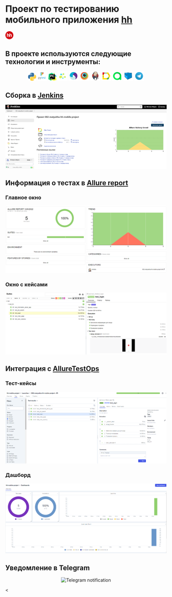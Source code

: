# Проект по тестированию мобильного приложения [hh](https://hh.ru/)
<p align="left">
  <img width="5%" src="resources/images/hh.png" alt="hh.ru"/>
</p>

## В проекте используются следующие технологии и инструменты:
<p align="center">
<img width="5%" title="Python" src="https://github.com/MatyukhaQA/delikateska-ui-test-project/blob/master/resources/python.png">
<img width="6%" title="Pytest" src="https://github.com/MatyukhaQA/delikateska-ui-test-project/blob/master/resources/pytest.png">
<img width="5%" title="PyCharm" src="https://github.com/MatyukhaQA/delikateska-ui-test-project/blob/master/resources/pycharm.png">
<img width="6%" title="Selene" src="https://github.com/MatyukhaQA/delikateska-ui-test-project/blob/master/resources/selene.png">
<img width="6%" title="Appium" src="https://github.com/MatyukhaQA/hh-mobile-test-project/blob/master/resources/appium.svg">
<img width="6%" title="Browserstack" src="https://github.com/MatyukhaQA/hh-mobile-test-project/blob/master/resources/browserstack.svg">
<img width="6%" title="Jenkins" src="https://github.com/MatyukhaQA/delikateska-ui-test-project/blob/master/resources/jenkins.svg">
<img width="6%" title="Allure Report" src="https://github.com/MatyukhaQA/delikateska-ui-test-project/blob/master/resources/allure.svg">
<img width="6%" title="Allure TestOps" src="https://github.com/MatyukhaQA/delikateska-ui-test-project/blob/master/resources/AllureTestOps.png">
<img width="6%" title="Selenoid" src="https://github.com/MatyukhaQA/delikateska-ui-test-project/blob/master/resources/Selenoid.svg">
<img width="6%" title="Telegram" src="https://github.com/MatyukhaQA/delikateska-ui-test-project/blob/master/resources/tg.svg">
</p>

## Сборка в [Jenkins](https://jenkins.autotests.cloud/job/002-matyukha-hh-mobile-project/)
<p align="center">
  <img src="resources/images/Jenkins.png" alt="Jenkins"/>
</p>

## Информация о тестах в [Allure report](https://jenkins.autotests.cloud/job/002-matyukha-hh-mobile-project/5/allure/)

### Главное окно
<p align="center">
  <img src="resources/images/report.png" alt="Allure report"/>
</p>

### Окно с кейсами
<p align="center">
  <img src="resources/images/suites.png" alt="Allure report"/>
</p>

## Интеграция с [AllureTestOps](https://allure.autotests.cloud/project/1737/dashboards)

### Тест-кейсы
<p align="center">
  <img src="resources/images/testops1.png" alt="Allure TestOps"/>
</p>

### Дашборд
<p align="center">
  <img src="resources/images/dashboards.png" alt="Allure TestOps"/>
</p>


## Уведомление в Telegram
<p align="center">
  <img src="resources/images/" alt="Telegram notification"/>
</p>

<
